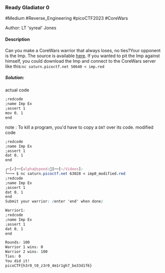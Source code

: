 ### Ready Gladiator 0

#Medium #Reverse_Engineering #picoCTF2023 #CoreWars

Author: LT 'syreal' Jones

#### Description

Can you make a CoreWars warrior that always loses, no ties?Your opponent is the Imp. The source is available [here](https://artifacts.picoctf.net/c/308/imp.red). If you wanted to pit the Imp against himself, you could download the Imp and connect to the CoreWars server like this:`nc saturn.picoctf.net 50640 < imp.red`

##### Solution:
actual code
```css
;redcode
;name Imp Ex
;assert 1
mov 0, 1
end
```

note : To kill a program, you'd have to copy a `DAT` over its code.
modified code
```css
;redcode
;name Imp Ex
;assert 1
dat 0, 1
end
```

```css
┌─[✔]──[alpha@speed:🐧]──[~/Videos]:
└──╼ $ nc saturn.picoctf.net 63028 < imp0_modified.red 
;redcode
;name Imp Ex
;assert 1
dat 0, 1
end
Submit your warrior: (enter 'end' when done)

Warrior1:
;redcode
;name Imp Ex
;assert 1
dat 0, 1
end

Rounds: 100
Warrior 1 wins: 0
Warrior 2 wins: 100
Ties: 0
You did it!
picoCTF{h3r0_t0_z3r0_4m1r1gh7_be33d1f6}
```